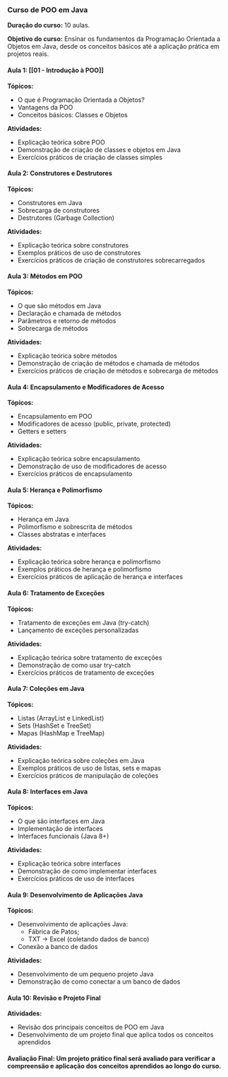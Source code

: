 ### Curso de POO em Java

**Duração do curso:** 10 aulas.

**Objetivo do curso:** Ensinar os fundamentos da Programação Orientada a Objetos em Java, desde os conceitos básicos até a aplicação prática em projetos reais.

#### Aula 1: [[01 - Introdução à POO]]

**Tópicos:**

- O que é Programação Orientada a Objetos?
- Vantagens da POO
- Conceitos básicos: Classes e Objetos

**Atividades:**

- Explicação teórica sobre POO
- Demonstração de criação de classes e objetos em Java
- Exercícios práticos de criação de classes simples

#### Aula 2: Construtores e Destrutores

**Tópicos:**

- Construtores em Java
- Sobrecarga de construtores
- Destrutores (Garbage Collection)

**Atividades:**

- Explicação teórica sobre construtores
- Exemplos práticos de uso de construtores
- Exercícios práticos de criação de construtores sobrecarregados

#### Aula 3: Métodos em POO

**Tópicos:**

- O que são métodos em Java
- Declaração e chamada de métodos
- Parâmetros e retorno de métodos
- Sobrecarga de métodos

**Atividades:**

- Explicação teórica sobre métodos
- Demonstração de criação de métodos e chamada de métodos
- Exercícios práticos de criação de métodos e sobrecarga de métodos

#### Aula 4: Encapsulamento e Modificadores de Acesso

**Tópicos:**

- Encapsulamento em POO
- Modificadores de acesso (public, private, protected)
- Getters e setters

**Atividades:**

- Explicação teórica sobre encapsulamento
- Demonstração de uso de modificadores de acesso
- Exercícios práticos de encapsulamento

#### Aula 5: Herança e Polimorfismo

**Tópicos:**

- Herança em Java
- Polimorfismo e sobrescrita de métodos
- Classes abstratas e interfaces

**Atividades:**

- Explicação teórica sobre herança e polimorfismo
- Exemplos práticos de herança e polimorfismo
- Exercícios práticos de aplicação de herança e interfaces

#### Aula 6: Tratamento de Exceções

**Tópicos:**

- Tratamento de exceções em Java (try-catch)
- Lançamento de exceções personalizadas

**Atividades:**

- Explicação teórica sobre tratamento de exceções
- Demonstração de como usar try-catch
- Exercícios práticos de tratamento de exceções

#### Aula 7: Coleções em Java 

**Tópicos:**

- Listas (ArrayList e LinkedList)
- Sets (HashSet e TreeSet)
- Mapas (HashMap e TreeMap)

**Atividades:**

- Explicação teórica sobre coleções em Java
- Exemplos práticos de uso de listas, sets e mapas
- Exercícios práticos de manipulação de coleções

#### Aula 8: Interfaces em Java 

**Tópicos:**

- O que são interfaces em Java
- Implementação de interfaces
- Interfaces funcionais (Java 8+)

**Atividades:**

- Explicação teórica sobre interfaces
- Demonstração de como implementar interfaces
- Exercícios práticos de uso de interfaces

#### Aula 9: Desenvolvimento de Aplicações Java

**Tópicos:**

- Desenvolvimento de aplicações Java:
	- Fábrica de Patos;
	- TXT -> Excel (coletando dados de banco)
- Conexão a banco de dados

**Atividades:**

- Desenvolvimento de um pequeno projeto Java
- Demonstração de como conectar a um banco de dados

#### Aula 10: Revisão e Projeto Final

**Atividades:**

- Revisão dos principais conceitos de POO em Java
- Desenvolvimento de um projeto final que aplica todos os conceitos aprendidos

#### Avaliação Final: Um projeto prático final será avaliado para verificar a compreensão e aplicação dos conceitos aprendidos ao longo do curso.